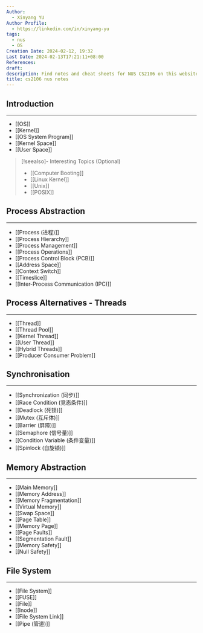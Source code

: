 ```yaml
---
Author:
  - Xinyang YU
Author Profile:
  - https://linkedin.com/in/xinyang-yu
tags:
  - nus
  - OS
Creation Date: 2024-02-12, 19:32
Last Date: 2024-02-13T17:21:11+08:00
References: 
draft: 
description: Find notes and cheat sheets for NUS CS2106 on this website, based on the textbook. Get help preparing for your lab and final.
title: cs2106 nus notes
---
```

## Introduction
---
- [[OS]]
- [[Kernel]]
- [[OS System Program]]
- [[Kernel Space]]
- [[User Space]]

>[!seealso]- Interesting Topics (Optional)
> - [[Computer Booting]]
> - [[Linux Kernel]]
> - [[Unix]]
> - [[POSIX]]

## Process Abstraction
---
- [[Process (进程)]]
- [[Process Hierarchy]]
- [[Process Management]]
- [[Process Operations]]
- [[Process Control Block (PCB)]]
- [[Address Space]]
- [[Context Switch]]
- [[Timeslice]]
- [[Inter-Process Communication (IPC)]]

## Process Alternatives - Threads
---
- [[Thread]]
- [[Thread Pool]]
- [[Kernel Thread]]
- [[User Thread]]
- [[Hybrid Threads]]
- [[Producer Consumer Problem]]

## Synchronisation
---
- [[Synchronization (同步)]]
- [[Race Condition (竞态条件)]]
- [[Deadlock (死锁)]]
- [[Mutex (互斥体)]]
- [[Barrier (屏障)]]
- [[Semaphore (信号量)]]
- [[Condition Variable (条件变量)]]
- [[Spinlock (自旋锁)]]


## Memory Abstraction
---
- [[Main Memory]]
- [[Memory Address]]
- [[Memory Fragmentation]]
- [[Virtual Memory]]
- [[Swap Space]]
- [[Page Table]]
- [[Memory Page]]
- [[Page Faults]]
- [[Segmentation Fault]]
- [[Memory Safety]]
- [[Null Safety]]

## File System
---
- [[File System]]
- [[FUSE]]
- [[File]]
- [[Inode]]
- [[File System Link]]
- [[Pipe (管道)]]